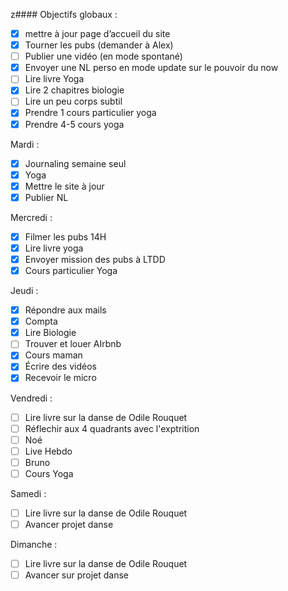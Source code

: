 z#### Objectifs globaux : 
- [x] mettre à jour page d’accueil du site 
- [x] Tourner les pubs (demander à Alex)
- [ ] Publier une vidéo (en mode spontané)
- [x] Envoyer une NL perso en mode update sur le pouvoir du now
- [ ] Lire livre Yoga 
- [x] Lire 2 chapitres biologie 
- [ ] Lire un peu corps subtil 
- [x] Prendre 1 cours particulier yoga 
- [x] Prendre 4-5 cours yoga 

Mardi : 
- [x] Journaling semaine seul
- [x] Yoga
- [x] Mettre le site à jour 
- [x] Publier NL

Mercredi : 
- [x] Filmer les pubs 14H
- [x] Lire livre yoga
- [x] Envoyer mission des pubs à LTDD
- [x] Cours particulier Yoga

Jeudi : 
- [x] Répondre aux mails
- [x] Compta
- [x] Lire Biologie
- [ ] Trouver et louer AIrbnb 
- [x] Cours maman 
- [x] Écrire des vidéos 
- [x] Recevoir le micro

Vendredi : 
- [ ] Lire livre sur la danse de Odile Rouquet
- [ ] Réflechir aux 4 quadrants avec l'exptrition 
- [ ] Noé
- [ ] Live Hebdo
- [ ] Bruno
- [ ] Cours Yoga

Samedi : 
- [ ] Lire livre sur la danse de Odile Rouquet
- [ ] Avancer projet danse

Dimanche : 
- [ ] Lire livre sur la danse de Odile Rouquet
- [ ] Avancer sur projet danse
